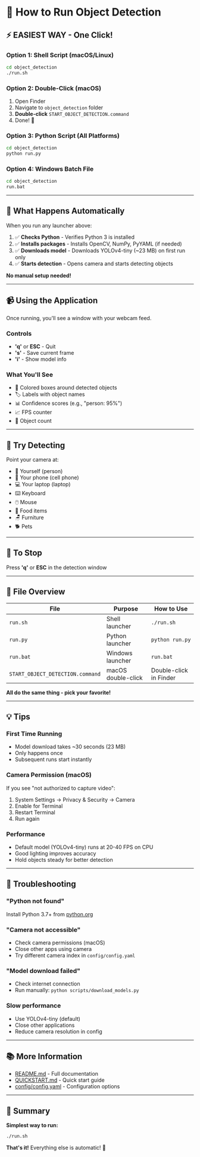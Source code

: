 # 🚀 How to Run Object Detection

## ⚡ EASIEST WAY - One Click!

### Option 1: Shell Script (macOS/Linux)
```bash
cd object_detection
./run.sh
```

### Option 2: Double-Click (macOS)
1. Open Finder
2. Navigate to `object_detection` folder
3. **Double-click** `START_OBJECT_DETECTION.command`
4. Done! 🎉

### Option 3: Python Script (All Platforms)
```bash
cd object_detection
python run.py
```

### Option 4: Windows Batch File
```bash
cd object_detection
run.bat
```

---

## 🎯 What Happens Automatically

When you run any launcher above:

1. ✅ **Checks Python** - Verifies Python 3 is installed
2. ✅ **Installs packages** - Installs OpenCV, NumPy, PyYAML (if needed)
3. ✅ **Downloads model** - Downloads YOLOv4-tiny (~23 MB) on first run only
4. ✅ **Starts detection** - Opens camera and starts detecting objects

**No manual setup needed!**

---

## 📹 Using the Application

Once running, you'll see a window with your webcam feed.

### Controls
- **'q'** or **ESC** - Quit
- **'s'** - Save current frame
- **'i'** - Show model info

### What You'll See
- 🎨 Colored boxes around detected objects
- 🏷️ Labels with object names
- 📊 Confidence scores (e.g., "person: 95%")
- 📈 FPS counter
- 🔢 Object count

---

## 🎯 Try Detecting

Point your camera at:
- 👤 Yourself (person)
- 📱 Your phone (cell phone)
- 💻 Your laptop (laptop)
- ⌨️ Keyboard
- 🖱️ Mouse
- 🍎 Food items
- 🪑 Furniture
- 🐕 Pets

---

## 🛑 To Stop

Press **'q'** or **ESC** in the detection window

---

## 📁 File Overview

| File | Purpose | How to Use |
|------|---------|------------|
| `run.sh` | Shell launcher | `./run.sh` |
| `run.py` | Python launcher | `python run.py` |
| `run.bat` | Windows launcher | `run.bat` |
| `START_OBJECT_DETECTION.command` | macOS double-click | Double-click in Finder |

**All do the same thing - pick your favorite!**

---

## 💡 Tips

### First Time Running
- Model download takes ~30 seconds (23 MB)
- Only happens once
- Subsequent runs start instantly

### Camera Permission (macOS)
If you see "not authorized to capture video":
1. System Settings → Privacy & Security → Camera
2. Enable for Terminal
3. Restart Terminal
4. Run again

### Performance
- Default model (YOLOv4-tiny) runs at 20-40 FPS on CPU
- Good lighting improves accuracy
- Hold objects steady for better detection

---

## 🔧 Troubleshooting

### "Python not found"
Install Python 3.7+ from [python.org](https://python.org)

### "Camera not accessible"
- Check camera permissions (macOS)
- Close other apps using camera
- Try different camera index in `config/config.yaml`

### "Model download failed"
- Check internet connection
- Run manually: `python scripts/download_models.py`

### Slow performance
- Use YOLOv4-tiny (default)
- Close other applications
- Reduce camera resolution in config

---

## 📚 More Information

- [README.md](README.md) - Full documentation
- [QUICKSTART.md](QUICKSTART.md) - Quick start guide
- [config/config.yaml](config/config.yaml) - Configuration options

---

## 🎉 Summary

**Simplest way to run:**
```bash
./run.sh
```

**That's it!** Everything else is automatic! 🚀

